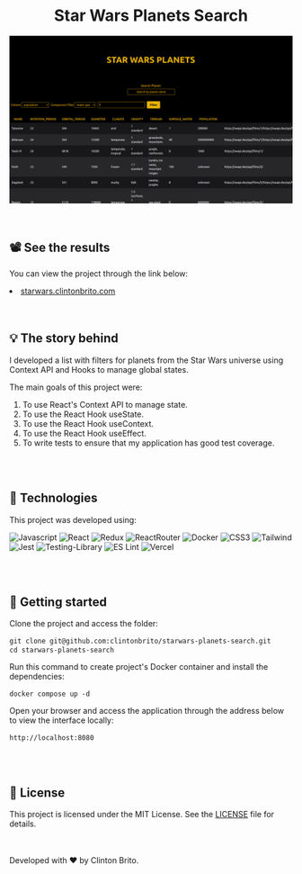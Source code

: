 <h1 align="center">Star Wars Planets Search</h1>

<p align="center">
  <img alt="preview image" src="src/assets/screenshot.png" width="900px">
</p>

<br>

<h2>📽️ See the results</h2>

<p>You can view the project through the link below:</p>
<li><a target="_blank" rel="noopener"href="https://starwars.clintonbrito.com/">starwars.clintonbrito.com</a></li>

<br>
<br>

<h2>💡 The story behind</h2>

<p>I developed a list with filters for planets from the Star Wars universe using Context API and Hooks to manage global states.</p>
<p>The main goals of this project were:</p>

<ol>
  <li>To use React's Context API to manage state.</li>
  <li>To use the React Hook useState.</li>
  <li>To use the React Hook useContext.</li>
  <li>To use the React Hook useEffect.</li>
  <li>To write tests to ensure that my application has good test coverage.</li>
</ol>

<br>
<br>


<h2>🧪 Technologies</h2>

<p>This project was developed using:</p>

<div>

  ![Javascript](https://img.shields.io/badge/javascript-%23323330.svg?style=for-the-badge&logo=javascript&logoColor=%23F7DF1E)
  ![React](https://img.shields.io/badge/react-%2320232a.svg?style=for-the-badge&logo=react&logoColor=%2361DAFB)
  ![Redux](https://img.shields.io/badge/redux-%23593d88.svg?style=for-the-badge&logo=redux&logoColor=white)
  ![ReactRouter](https://img.shields.io/badge/React_Router-CA4245?style=for-the-badge&logo=react-router&logoColor=white)
  ![Docker](https://img.shields.io/badge/docker-%230db7ed.svg?style=for-the-badge&logo=docker&logoColor=white)
  ![CSS3](https://img.shields.io/badge/css3-%231572B6.svg?style=for-the-badge&logo=css3&logoColor=white)
  ![Tailwind](https://img.shields.io/badge/Tailwind_CSS-38B2AC?style=for-the-badge&logo=tailwind-css&logoColor=white)
  ![Jest](https://img.shields.io/badge/-jest-%23C21325?style=for-the-badge&logo=jest&logoColor=white)
  ![Testing-Library](https://img.shields.io/badge/-Testing_Library-%23E33332?style=for-the-badge&logo=testing-library&logoColor=white)
  ![ES Lint](https://img.shields.io/badge/eslint-3A33D1?style=for-the-badge&logo=eslint&logoColor=white)
  ![Vercel](https://img.shields.io/badge/Vercel-000000?style=for-the-badge&logo=vercel&logoColor=white)

</div>

<br>
<br>

<h2>🚀 Getting started</h2>

<p style>Clone the project and access the folder:</p>
<pre><code>git clone git@github.com:clintonbrito/starwars-planets-search.git
cd starwars-planets-search
</code></pre>
<p>Run this command to create project's Docker container and install the dependencies:</p>

<pre><code>docker compose up -d</code></pre>

Open your browser and access the application through the address below to view the interface locally:

<pre><code>http://localhost:8080</code></pre>

<br>
<br>

<h2>📝 License</h2>
This project is licensed under the MIT License. See the <a target="_blank" rel="noopener" href="https://github.com/clintonbrito/recipes-app/blob/5c4b1a74ab43a352c393def783f06080b7256088/LICENSE">LICENSE</a> file for details.

<br>
<br>
<br>

<p>Developed with ❤️ by Clinton Brito.</p>